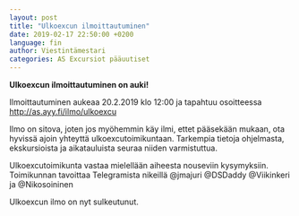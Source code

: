 ```yaml
---
layout: post
title: "Ulkoexcun ilmoittautuminen"
date: 2019-02-17 22:50:00 +0200
language: fin
author: Viestintämestari
categories: AS Excursiot pääuutiset
---
```

**Ulkoexcun ilmoittautuminen on auki!**

Ilmoittautuminen aukeaa 20.2.2019 klo 12:00 ja tapahtuu osoitteessa
<http://as.ayy.fi/ilmo/ulkoexcu>

Ilmo on sitova, joten jos myöhemmin käy ilmi, ettet pääsekään mukaan, ota hyvissä ajoin yhteyttä ulkoexcutoimikuntaan. Tarkempia tietoja ohjelmasta, ekskursioista ja aikatauluista seuraa niiden varmistuttua.

Ulkoexcutoimikunta vastaa mielellään aiheesta nouseviin kysymyksiin.
Toimikunnan tavoittaa Telegramista nikeillä @jmajuri @DSDaddy @Viikinkeri ja @Nikosoininen

Ulkoexcun ilmo on nyt sulkeutunut.
